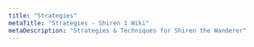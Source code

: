 ```yaml
---
title: "Strategies"
metaTitle: "Strategies - Shiren 1 Wiki"
metaDescription: "Strategies & Techniques for Shiren the Wanderer"
---
```


